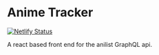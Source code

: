 # Anime Tracker

[![Netlify Status](https://api.netlify.com/api/v1/badges/572ff2dc-8c2a-4992-a64a-c6e35e2c3bcd/deploy-status)](https://app.netlify.com/sites/vigorous-archimedes-dfc9c8/deploys)

A react based front end for the anilist GraphQL api.